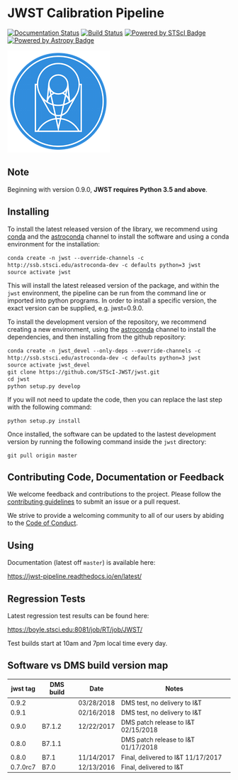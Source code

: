 JWST Calibration Pipeline
=========================
[![Documentation Status](https://readthedocs.org/projects/jwst-pipeline/badge/?version=latest)](http://jwst-pipeline.readthedocs.io/en/latest/?badge=latest)
[![Build Status](https://travis-ci.org/STScI-JWST/jwst.svg?branch=master)](https://travis-ci.org/STScI-JWST/jwst)
[![Powered by STScI Badge](https://img.shields.io/badge/powered%20by-STScI-blue.svg?colorA=707170&colorB=3e8ddd&style=flat)](http://www.stsci.edu)
[![Powered by Astropy Badge](http://img.shields.io/badge/powered%20by-AstroPy-orange.svg?style=flat)](http://www.astropy.org/)

![STScI Logo](docs/_static/stsci_logo.png)

Note
----
Beginning with version 0.9.0, **JWST requires Python 3.5 and above**.

Installing
----------

To install the latest released version of the library, we recommend using [conda](https://conda.io/docs/index.html)
and the [astroconda](https://astroconda.readthedocs.io) channel to install the
software and using a conda environment for the installation:

    conda create -n jwst --override-channels -c http://ssb.stsci.edu/astroconda-dev -c defaults python=3 jwst
    source activate jwst

This will install the latest released version of the package, and within the
`jwst` environment, the pipeline can be run from the command line or imported
into python programs.   In order to install a specific version, the exact 
version can be supplied, e.g. jwst=0.9.0. 

To install the development version of the repository, we recommend creating a new
environment, using the [astroconda](https://astroconda.readthedocs.io) channel
to install the dependencies, and then installing from the github repository:

    conda create -n jwst_devel --only-deps --override-channels -c http://ssb.stsci.edu/astroconda-dev -c defaults python=3 jwst
    source activate jwst_devel
    git clone https://github.com/STScI-JWST/jwst.git
    cd jwst
    python setup.py develop

If you will not need to update the code, then you can replace the last step with
the following command:

    python setup.py install

Once installed, the software can be updated to the lastest development version
by running the following command inside the `jwst` directory: 

    git pull origin master


Contributing Code, Documentation or Feedback
--------------------------------------------
We welcome feedback and contributions to the project. Please follow the [contributing guidelines](CONTRIBUTING.md) to submit an issue or a pull request.

We strive to provide a welcoming community to all of our users by abiding to the [Code of Conduct](CODE_OF_CONDUCT.md).

Using
-----

Documentation (latest off `master`) is available here:

https://jwst-pipeline.readthedocs.io/en/latest/

Regression Tests
----------------

Latest regression test results can be found here:

https://boyle.stsci.edu:8081/job/RT/job/JWST/

Test builds start at 10am and 7pm local time every day.

Software vs DMS build version map
---------------------------------

| jwst tag | DMS build |    Date    |          Notes                      |
| -------- | --------- | ---------- | ----------------------------------- |
|  0.9.2   |           | 03/28/2018 | DMS test, no delivery to I&T        |
|  0.9.1   |           | 02/16/2018 | DMS test, no delivery to I&T        |
|  0.9.0   |   B7.1.2  | 12/22/2017 | DMS patch release to I&T 02/15/2018 |
|  0.8.0   |   B7.1.1  |            | DMS patch release to I&T 01/17/2018 |
|  0.8.0   |   B7.1    | 11/14/2017 | Final, delivered to I&T 11/17/2017  |
|  0.7.0rc7|   B7.0    | 12/13/2016 | Final, delivered to I&T             |
